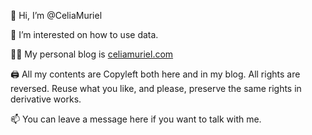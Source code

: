 👋 Hi, I’m @CeliaMuriel

👀 I’m interested on how to use data.

👩‍💻 My personal blog is <a href="https://celiamuriel.com/" target="_blank" rel="noopener">celiamuriel.com</a>

🖨 All my contents are Copyleft both here and in my blog. All rights are reversed. Reuse what you like, and please, preserve the same rights in derivative works.

📫 You can leave a message here if you want to talk with me.

<!---
CeliaMuriel/CeliaMuriel is a ✨ special ✨ repository because its `README.md` (this file) appears on your GitHub profile.
You can click the Preview link to take a look at your changes.
--->
